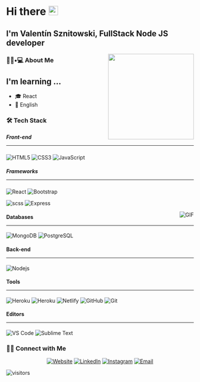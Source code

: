 

# Hi there <img src="https://github.com/souvikguria98/souvikguria98/blob/master/Hi.gif" width="25"> <h2> I'm Valentín Sznitowski, FullStack Node JS developer</h2>

<img align='right' src="https://media.giphy.com/media/M9gbBd9nbDrOTu1Mqx/giphy.gif" width="230">

<h3> 👨🏻•💻 About Me </h3>

## I'm learning ...
- 🎓 React
- 🌱 English


<h3>🛠 Tech Stack</h3>

##### Front-end<hr>

![HTML5](https://img.shields.io/badge/-HTML5-%23E44D27?style=flat-square&logo=html5&logoColor=ffffff)
![CSS3](https://img.shields.io/badge/-CSS3-%231572B6?style=flat-square&logo=css3)
![JavaScript](https://img.shields.io/badge/-JavaScript-%23F7DF1C?style=flat-square&logo=javascript&logoColor=000000&labelColor=%23F7DF1C&color=%23FFCE5A)



##### Frameworks<hr>

![React](https://img.shields.io/badge/-React-black?style=flat-square&logo=react)
![Bootstrap]("https://img.shields.io/badge/-Bootstrap-563D7C?style=flat&logo=bootstrap&logoColor=white">)

![scss](https://img.shields.io/badge/-SCSS-black?style=flat-square&logo=SASS)
![Express]("https://img.shields.io/badge/-Express.js-787878?style=flat">)


<img align="right" alt="GIF" src="https://raw.githubusercontent.com/JoeyBling/JoeyBling/master/pic/pusheencode.gif" />


#### Databases<hr>
![MongoDB](https://img.shields.io/badge/-MongoDB-black?style=flat-square&logo=mongodb)
![PostgreSQL](https://img.shields.io/badge/-PostgreSQL-000000?style=flat&logo=postgresql)


#### Back-end<hr>

![Nodejs](https://img.shields.io/badge/-Nodejs-black?style=flat-square&logo=Node.js)


#### Tools<hr>
![Heroku]("http://img.shields.io/badge/-Heroku-430098?style=flat&logo=heroku&logoColor=white">)
![Heroku](https://img.shields.io/badge/-Heroku-430098?style=flat-square&logo=heroku)
![Netlify](https://img.shields.io/badge/-Netlify-black?style=flat-square&logo=netlify)
![GitHub](https://img.shields.io/badge/-GitHub-181717?&logo=github)
![Git](https://img.shields.io/badge/-Git-black?style=plastic&logo=git)

#### Editors<hr>

![VS Code](http://img.shields.io/badge/-VS%20Code-007ACC?style=flat-square&logo=visual-studio-code)
![Sublime Text](http://img.shields.io/badge/-Sublime%20Text-3C4858?style=flat-square&logo=sublime-text)

<h3> 🤝🏻 Connect with Me </h3>


<p align="center">
<a href="https://portfoliosznitowski.netlify.app/"><img alt="Website" src="https://img.shields.io/badge/portfoliosznitowski.netlify.app-black?style=flat-square&logo=google-chrome"></a>
<a href="https://www.linkedin.com/in/valent%C3%ADn-sznitowski/"><img alt="LinkedIn" src="https://img.shields.io/badge/LinkedIn-Valentin%20Sznitowski-blue?style=flat-square&logo=linkedin"></a>
<a href="https://www.instagram.com/valentin_sznitowski/?hl=es-la"><img alt="Instagram" src="https://img.shields.io/badge/Instagram-Sznitowski Valentin-red?style=flat-square&logo=instagram"></a>
<a href="mailto:vsznitowski@gmail.com"><img alt="Email" src="https://img.shields.io/badge/Email-vsznitowski@gmail.com-blue?style=flat-square&logo=gmail">
</p>

</a>![visitors](https://visitor-badge.glitch.me/badge?page_id=sznitowski.visitor-badge)




